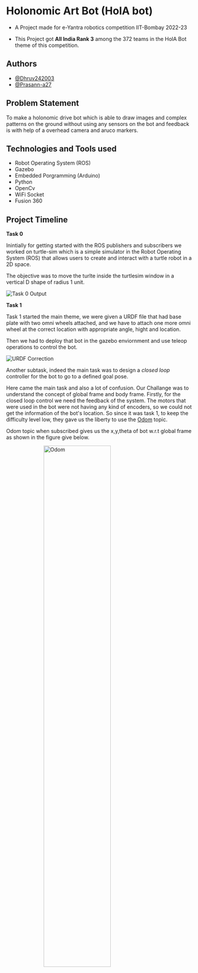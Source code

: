 
# Holonomic Art Bot (HolA bot)
 
- A Project made for e-Yantra robotics competition IIT-Bombay 
2022-23

- This Project got **All India Rank 3** among the 372 teams in the HolA Bot theme of this competition.





## Authors
- [@Dhruv242003](https://www.github.com/Dhruv242003)
- [@Prasann-a27](https://www.github.com/Prasann-a27)


## Problem Statement

To make a holonomic drive bot which is able to draw images and complex patterns on the ground without using any sensors on the bot and feedback is with help of a overhead camera and aruco markers.
## Technologies and Tools used
   - Robot Operating System (ROS)
   - Gazebo
   - Embedded Porgramming (Arduino)
   - Python
   - OpenCv
   - WiFi Socket
   - Fusion 360


## Project Timeline

 **Task 0**

Inintially for getting started with the ROS publishers and subscribers we worked on turtle-sim which is a simple simulator in the Robot Operating System (ROS) that allows users to create and interact with a turtle robot in a 2D space. 

The objective was to move the turlte inside the turtlesim window in a vertical D shape of radius 1 unit.

![Task 0 Output](https://i.pinimg.com/originals/46/0e/87/460e8702d22cc369088ab4091a77c4a0.jpg)

**Task 1**

Task 1 started the main theme, we were given a URDF file that had base plate with two omni wheels attached, and we have to attach one more omni wheel at the correct location with appropriate angle, hight and location.

Then we had to deploy that bot in the gazebo enviornment and use teleop operations to control the bot.


![URDF Correction ](https://i.pinimg.com/originals/3c/83/ca/3c83ca07587919bf0b1e774a2fda057e.jpg)


Another subtask, indeed the main task was to design a *closed loop* controller for the bot to go to a defined goal pose.

Here came the main task and also a lot of confusion. Our Challange was to understand the concept of global frame and body frame. Firstly, for the closed loop control we need the feedback of the system. The motors that were used in the bot were not having any kind of encoders, so we could not get the information of the bot's location. So since it was task 1, to keep the difficulty level low, they gave us the liberty to use the [Odom](https://wiki.ros.org/navigation/Tutorials/RobotSetup/Odom) topic. 

Odom topic when subscribed gives us the x,y,theta of bot w.r.t global frame as shown in the figure give below. 

<img src="https://blog.hadabot.com/images/hadabot_unicycle_diagram_01.jpg" alt="Odom" width="60%" style="display: block; margin: 0 auto;"/>



